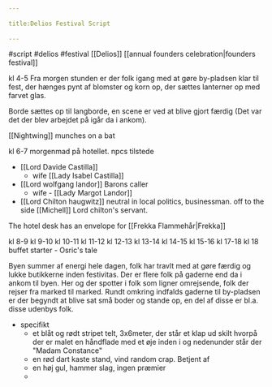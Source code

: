 --- 
title:Delios Festival Script 
---
#script #delios #festival
[[Delios]] [[annual founders celebration|founders festival]]

kl 4-5
Fra morgen stunden er der folk igang med at gøre by-pladsen klar til fest, der hænges pynt af blomster og korn op, der sættes lanterner op med farvet glas.

Borde sættes op til langborde, en scene er ved at blive gjort færdig (Det var det der blev arbejdet på igår da i ankom).

[[Nightwing]] munches on a bat

kl 6-7 
morgenmad på hotellet.
npcs tilstede
- [[Lord Davide Castilla]] 
	- wife [[Lady Isabel Castilla]]
- [[Lord wolfgang landor]] Barons caller
	- wife - [[Lady Margot Landor]]
- [[Lord Chilton haugwitz]] neutral in local politics, businessman.
off to the side [[Michell]] Lord chilton's servant.

The hotel desk has an envelope for [[Frekka Flammehår|Frekka]]


kl 8-9
kl 9-10
kl 10-11
kl 11-12
kl 12-13
kl 13-14
kl 14-15
kl 15-16
kl 17-18
kl 18  buffet starter - Osric's tale

Byen summer af energi hele dagen, folk har travlt med at gøre færdig og lukke butikkerne inden festivitas.  Der er flere folk på gaderne end da i ankom til byen. Her og der spotter i folk som ligner omrejsende, folk der rejser fra marked til marked. Rundt omkring indfalds gaderne til by-pladsen er der begyndt at blive sat små boder og stande op, en del af disse er bl.a. disse udenbys folk.
- specifikt
	- et blåt og rødt stripet telt, 3x6meter, der står et klap ud skilt hvorpå der er malet en håndflade med et øje inden i og nedenunder står der "Madam Constance"
	- en rød dart kaste stand, vind random crap. Betjent af 
	- en høj gul, hammer slag, ingen præmier
	- 
		
	

